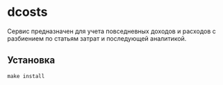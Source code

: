 # dcosts

Сервис предназначен для учета повседневных доходов и расходов с разбиением по статьям затрат и последующей аналитикой.

## Установка
    make install